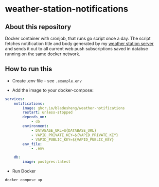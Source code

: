 # weather-station-notifications

## About this repository

Docker container with cronjob, that runs go script once a day. The script fetches notification title and body generated by my [weather station server](https://github.com/Bladesheng/weather-station-backend) and sends it out to all current web push subscriptions saved in databse running on the same docker network.

## How to run this

-   Create .env file - see `.example.env`

-   Add the image to your docker-compose:

```yaml
services:
    notifications:
        image: ghcr.io/bladesheng/weather-notifications
        restart: unless-stopped
        depends_on:
            - db
        environment:
            - DATABASE_URL=${DATABASE_URL}
            - VAPID_PRIVATE_KEY=${VAPID_PRIVATE_KEY}
            - VAPID_PUBLIC_KEY=${VAPID_PUBLIC_KEY}
        env_file:
            - .env

    db:
        image: postgres:latest
```

-   Run Docker

```sh
docker compose up
```
